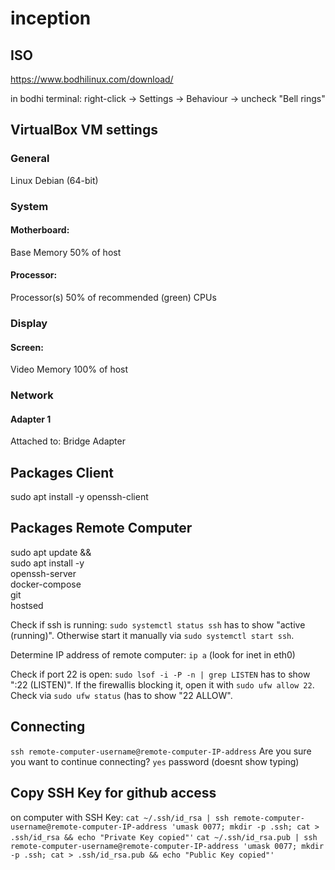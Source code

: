 # inception

## ISO

https://www.bodhilinux.com/download/

in bodhi terminal: right-click -> Settings -> Behaviour -> uncheck "Bell rings"

## VirtualBox VM settings

### General

Linux
Debian (64-bit)

### System

#### Motherboard:
Base Memory 50% of host

#### Processor:
Processor(s) 50% of recommended (green) CPUs

### Display

#### Screen:
Video Memory 100% of host

### Network

#### Adapter 1
Attached to: Bridge Adapter

## Packages Client

sudo apt install -y openssh-client

## Packages Remote Computer

sudo apt update && \
sudo apt install -y \
openssh-server \
docker-compose \
git \
hostsed

Check if ssh is running: ```sudo systemctl status ssh``` has to show "active (running)". Otherwise start it manually via ```sudo systemctl start ssh```.

Determine IP address of remote computer: ```ip a``` (look for inet in eth0)

Check if port 22 is open: ```sudo lsof -i -P -n | grep LISTEN``` has to show ":22 (LISTEN)". If the firewallis blocking it, open it with ```sudo ufw allow 22```. Check via ```sudo ufw status``` (has to show "22 ALLOW".

## Connecting

```ssh remote-computer-username@remote-computer-IP-address```
Are you sure you want to continue connecting? ```yes```
password (doesnt show typing)

## Copy SSH Key for github access

on computer with SSH Key:
```cat ~/.ssh/id_rsa | ssh remote-computer-username@remote-computer-IP-address 'umask 0077; mkdir -p .ssh; cat > .ssh/id_rsa && echo "Private Key copied"'```
```cat ~/.ssh/id_rsa.pub | ssh remote-computer-username@remote-computer-IP-address 'umask 0077; mkdir -p .ssh; cat > .ssh/id_rsa.pub && echo "Public Key copied"'```
